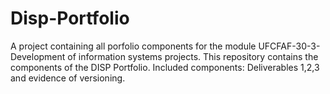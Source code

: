 # Disp-Portfolio
A project containing all porfolio components for the module UFCFAF-30-3- Development of information systems projects.
This repository contains the components of the DISP Portfolio.
Included components:
Deliverables 1,2,3 and evidence of versioning. 
